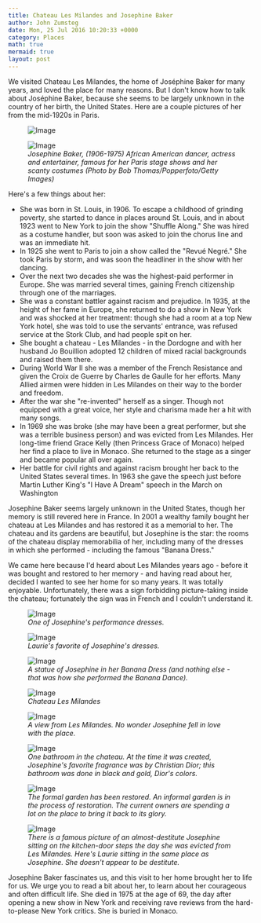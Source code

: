 ```yaml
---
title: Chateau Les Milandes and Josephine Baker
author: John Zumsteg
date: Mon, 25 Jul 2016 10:20:33 +0000
category: Places
math: true
mermaid: true
layout: post
---
```

We visited Chateau Les Milandes, the home of Joséphine Baker for many years, and loved the place for many reasons. But I don't know how to talk about Joséphine Baker, because she seems to be largely unknown in the country of her birth, the United States. Here are a couple pictures of her from the mid-1920s in Paris.

<figure class = "portrait">
	<img src="{{"/assets/images/2016/07/baker.png" | prepend: site.baseurl | prepend: site.url }}" alt="Image" />
	<figcaption></figcaption>
</figure>


<figure class = "portrait">
	<img src="{{"/assets/images/2016/07/160519-josephine-baker-01.jpg" | prepend: site.baseurl | prepend: site.url }}" alt="Image" />
	<figcaption><em>Josephine Baker, (1906-1975) African American dancer, actress and entertainer, famous for her Paris stage shows and her scanty costumes (Photo by Bob Thomas/Popperfoto/Getty Images)</em></figcaption>
</figure>



Here's a few things about her:
<ul>
 	<li>She was born in St. Louis, in 1906. To escape a childhood of grinding poverty, she started to dance in places around St. Louis, and in about 1923 went to New York to join the show "Shuffle Along." She was hired as a costume handler, but soon was asked to join the chorus line and was an immediate hit.</li>
 	<li>In 1925 she went to Paris to join a show called the "Revué Negré." She took Paris by storm, and was soon the headliner in the show with her dancing.</li>
 	<li>Over the next two decades she was the highest-paid performer in Europe. She was married several times, gaining French citizenship through one of the marriages.</li>
 	<li>She was a constant battler against racism and prejudice. In 1935, at the height of her fame in Europe, she returned to do a show in New York and was shocked at her treatment: though she had a room at a top New York hotel, she was told to use the servants' entrance, was refused service at the Stork Club, and had people spit on her.</li>
 	<li>She bought a chateau - Les Milandes - in the Dordogne and with her husband Jo Bouillion adopted 12 children of mixed racial backgrounds and raised them there.</li>
 	<li>During World War II she was a member of the French Resistance and given the Croix de Guerre by Charles de Gaulle for her efforts. Many Allied airmen were hidden in Les Milandes on their way to the border and freedom.</li>
 	<li>After the war she "re-invented" herself as a singer. Though not equipped with a great voice, her style and charisma made her a hit with many songs.</li>
 	<li>In 1969 she was broke (she may have been a great performer, but she was a terrible business person) and was evicted from Les Milandes. Her long-time friend Grace Kelly (then Princess Grace of Monaco) helped her find a place to live in Monaco. She returned to the stage as a singer and became popular all over again.</li>
 	<li>Her battle for civil rights and against racism brought her back to the United States several times. In 1963 she gave the speech just before Martin Luther King's "I Have A Dream" speech in the March on Washington</li>
</ul>
Josephine Baker seems largely unknown in the United States, though her memory is still revered here in France. In 2001 a wealthy family bought her chateau at Les Milandes and has restored it as a memorial to her. The chateau and its gardens are beautiful, but Josephine is the star: the rooms of the chateau display memorabilia of her, including many of the dresses in which she performed - including the famous "Banana Dress."

We came here because I'd heard about Les Milandes years ago - before it was bought and restored to her memory - and having read about her, decided I wanted to see her home for so many years. It was totally enjoyable. Unfortunately, there was a sign forbidding picture-taking inside the chateau; fortunately the sign was in French and I couldn't understand it.

<figure class = "portrait">
	<img src="{{"/assets/images/2016/07/DSC04901.jpg" | prepend: site.baseurl | prepend: site.url }}" alt="Image" />
	<figcaption><em>One of Josephine's performance dresses.</em></figcaption>
</figure>



<figure class = "portrait">
	<img src="{{"/assets/images/2016/07/DSC04906.jpg" | prepend: site.baseurl | prepend: site.url }}" alt="Image" />
	<figcaption><em>Laurie's favorite of Josephine's dresses.</em></figcaption>
</figure>



<figure class = "portrait">
	<img src="{{"/assets/images/2016/07/DSC04904.jpg" | prepend: site.baseurl | prepend: site.url }}" alt="Image" />
	<figcaption><em>A statue of Josephine in her Banana Dress (and nothing else - that was how she performed the Banana Dance).</em></figcaption>
</figure>



<figure class = "landscape">
	<img src="{{"/assets/images/2016/07/DSC04934.jpg" | prepend: site.baseurl | prepend: site.url }}" alt="Image" />
	<figcaption><em>Chateau Les Milandes</em></figcaption>
</figure>



<figure class = "landscape">
	<img src="{{"/assets/images/2016/07/DSC04929.jpg" | prepend: site.baseurl | prepend: site.url }}" alt="Image" />
	<figcaption><em>A view from Les Milandes. No wonder Josephine fell in love with the place.</em></figcaption>
</figure>



<figure class = "landscape">
	<img src="{{"/assets/images/2016/07/DSC04907.jpg" | prepend: site.baseurl | prepend: site.url }}" alt="Image" />
	<figcaption><em>One bathroom in the chateau. At the time it was created, Josephine's favorite fragrance was by Christian Dior; this bathroom was done in black and gold, Dior's colors.</em></figcaption>
</figure>



<figure class = "landscape">
	<img src="{{"/assets/images/2016/07/DSC04915.jpg" | prepend: site.baseurl | prepend: site.url }}" alt="Image" />
	<figcaption><em>The formal garden has been restored. An informal garden is in the process of restoration. The current owners are spending a lot on the place to bring it back to its glory.</em></figcaption>
</figure>



<figure class = "portrait">
	<img src="{{"/assets/images/2016/07/DSC04930.jpg" | prepend: site.baseurl | prepend: site.url }}" alt="Image" />
	<figcaption><em>There is a famous picture of an almost-destitute Josephine sitting on the kitchen-door steps the day she was evicted from Les Milandes. Here's Laurie sitting in the same place as Josephine. She doesn't appear to be destitute.</em></figcaption>
</figure>



Josephine Baker fascinates us, and this visit to her home brought her to life for us. We urge you to read a bit about her, to learn about her courageous and often difficult life. She died in 1975 at the age of 69, the day after opening a new show in New York and receiving rave reviews from the hard-to-please New York critics. She is buried in Monaco.
